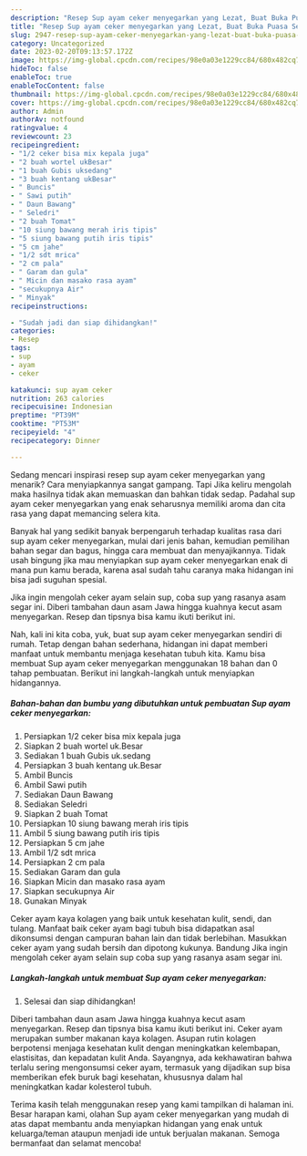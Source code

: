 ```yaml
---
description: "Resep Sup ayam ceker menyegarkan yang Lezat, Buat Buka Puasa Sempurna"
title: "Resep Sup ayam ceker menyegarkan yang Lezat, Buat Buka Puasa Sempurna"
slug: 2947-resep-sup-ayam-ceker-menyegarkan-yang-lezat-buat-buka-puasa-sempurna
category: Uncategorized
date: 2023-02-20T09:13:57.172Z
image: https://img-global.cpcdn.com/recipes/98e0a03e1229cc84/680x482cq70/sup-ayam-ceker-menyegarkan-foto-resep-utama.jpg
hideToc: false
enableToc: true
enableTocContent: false
thumbnail: https://img-global.cpcdn.com/recipes/98e0a03e1229cc84/680x482cq70/sup-ayam-ceker-menyegarkan-foto-resep-utama.jpg
cover: https://img-global.cpcdn.com/recipes/98e0a03e1229cc84/680x482cq70/sup-ayam-ceker-menyegarkan-foto-resep-utama.jpg
author: Admin
authorAv: notfound
ratingvalue: 4
reviewcount: 23
recipeingredient:
- "1/2 ceker bisa mix kepala juga"
- "2 buah wortel ukBesar"
- "1 buah Gubis uksedang"
- "3 buah kentang ukBesar"
- " Buncis"
- " Sawi putih"
- " Daun Bawang"
- " Seledri"
- "2 buah Tomat"
- "10 siung bawang merah iris tipis"
- "5 siung bawang putih iris tipis"
- "5 cm jahe"
- "1/2 sdt mrica"
- "2 cm pala"
- " Garam dan gula"
- " Micin dan masako rasa ayam"
- "secukupnya Air"
- " Minyak"
recipeinstructions:

- "Sudah jadi dan siap dihidangkan!"
categories:
- Resep
tags:
- sup
- ayam
- ceker

katakunci: sup ayam ceker 
nutrition: 263 calories
recipecuisine: Indonesian
preptime: "PT39M"
cooktime: "PT53M"
recipeyield: "4"
recipecategory: Dinner

---
```



Sedang mencari inspirasi resep sup ayam ceker menyegarkan yang menarik? Cara menyiapkannya sangat gampang. Tapi Jika keliru mengolah maka hasilnya tidak akan memuaskan dan bahkan tidak sedap. Padahal sup ayam ceker menyegarkan yang enak seharusnya memiliki aroma dan cita rasa yang dapat memancing selera kita.


Banyak hal yang sedikit banyak berpengaruh terhadap kualitas rasa dari sup ayam ceker menyegarkan, mulai dari jenis bahan, kemudian pemilihan bahan segar dan bagus, hingga cara membuat dan menyajikannya. Tidak usah bingung jika mau menyiapkan sup ayam ceker menyegarkan enak di mana pun kamu berada, karena asal sudah tahu caranya maka hidangan ini bisa jadi suguhan spesial.

Jika ingin mengolah ceker ayam selain sup, coba sup yang rasanya asam segar ini. Diberi tambahan daun asam Jawa hingga kuahnya kecut asam menyegarkan. Resep dan tipsnya bisa kamu ikuti berikut ini.


Nah, kali ini kita coba, yuk, buat sup ayam ceker menyegarkan sendiri di rumah. Tetap dengan bahan sederhana, hidangan ini dapat memberi manfaat untuk membantu menjaga kesehatan tubuh kita. Kamu bisa membuat Sup ayam ceker menyegarkan menggunakan 18 bahan dan 0 tahap pembuatan. Berikut ini langkah-langkah untuk menyiapkan hidangannya.

<!--inarticleads1-->

##### Bahan-bahan dan bumbu yang dibutuhkan untuk pembuatan Sup ayam ceker menyegarkan:

1. Persiapkan 1/2 ceker bisa mix kepala juga
1. Siapkan 2 buah wortel uk.Besar
1. Sediakan 1 buah Gubis uk.sedang
1. Persiapkan 3 buah kentang uk.Besar
1. Ambil  Buncis
1. Ambil  Sawi putih
1. Sediakan  Daun Bawang
1. Sediakan  Seledri
1. Siapkan 2 buah Tomat
1. Persiapkan 10 siung bawang merah iris tipis
1. Ambil 5 siung bawang putih iris tipis
1. Persiapkan 5 cm jahe
1. Ambil 1/2 sdt mrica
1. Persiapkan 2 cm pala
1. Sediakan  Garam dan gula
1. Siapkan  Micin dan masako rasa ayam
1. Siapkan secukupnya Air
1. Gunakan  Minyak


Ceker ayam kaya kolagen yang baik untuk kesehatan kulit, sendi, dan tulang. Manfaat baik ceker ayam bagi tubuh bisa didapatkan asal dikonsumsi dengan campuran bahan lain dan tidak berlebihan. Masukkan ceker ayam yang sudah bersih dan dipotong kukunya. Bandung Jika ingin mengolah ceker ayam selain sup coba sup yang rasanya asam segar ini. 

<!--inarticleads2-->

##### Langkah-langkah untuk membuat Sup ayam ceker menyegarkan:


1. Selesai dan siap dihidangkan!

Diberi tambahan daun asam Jawa hingga kuahnya kecut asam menyegarkan. Resep dan tipsnya bisa kamu ikuti berikut ini. Ceker ayam merupakan sumber makanan kaya kolagen. Asupan rutin kolagen berpotensi menjaga kesehatan kulit dengan meningkatkan kelembapan, elastisitas, dan kepadatan kulit Anda. Sayangnya, ada kekhawatiran bahwa terlalu sering mengonsumsi ceker ayam, termasuk yang dijadikan sup bisa memberikan efek buruk bagi kesehatan, khususnya dalam hal meningkatkan kadar kolesterol tubuh. 

Terima kasih telah menggunakan resep yang kami tampilkan di halaman ini. Besar harapan kami, olahan Sup ayam ceker menyegarkan yang mudah di atas dapat membantu anda menyiapkan hidangan yang enak untuk keluarga/teman ataupun menjadi ide untuk berjualan makanan. Semoga bermanfaat dan selamat mencoba!
